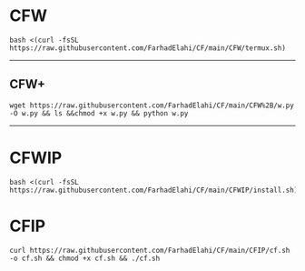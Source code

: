 # CFW
```
bash <(curl -fsSL https://raw.githubusercontent.com/FarhadElahi/CF/main/CFW/termux.sh)
```
---
## **CFW+**

```
wget https://raw.githubusercontent.com/FarhadElahi/CF/main/CFW%2B/w.py -O w.py && ls &&chmod +x w.py && python w.py
```
---
# **CFWIP**

```
bash <(curl -fsSL https://raw.githubusercontent.com/FarhadElahi/CF/main/CFWIP/install.sh)
```
# CFIP
```
curl https://raw.githubusercontent.com/FarhadElahi/CF/main/CFIP/cf.sh -o cf.sh && chmod +x cf.sh && ./cf.sh
```
